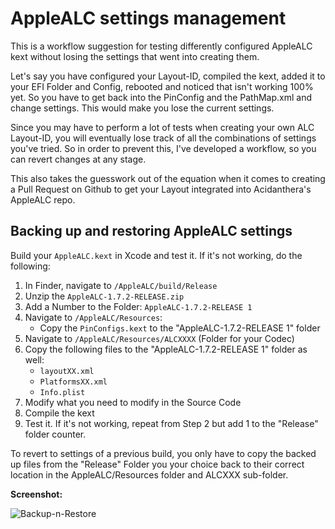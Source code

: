 # AppleALC settings management
This is a workflow suggestion for testing differently configured AppleALC kext without losing the settings that went into creating them. 

Let's say you have configured your Layout-ID, compiled the kext, added it to your EFI Folder and Config, rebooted and noticed that isn't working 100% yet. So you have to get back into the PinConfig and the PathMap.xml and change settings. This would make you lose the current settings.

Since you may have to perform a lot of tests when creating your own ALC Layout-ID, you will eventually lose track of all the combinations of settings you've tried. So in order to prevent this, I've developed a workflow, so you can revert changes at any stage.

This also takes the guesswork out of the equation when it comes to creating a Pull Request on Github to get your Layout integrated into Acidanthera's AppleALC repo.

## Backing up and restoring AppleALC settings
Build your `AppleALC.kext` in Xcode and test it. If it's not working, do the following:

1. In Finder, navigate to `/AppleALC/build/Release`
2. Unzip the `AppleALC-1.7.2-RELEASE.zip` 
3. Add a Number to the Folder: `AppleALC-1.7.2-RELEASE 1`
4. Navigate to `/AppleALC/Resources`:
	- Copy the `PinConfigs.kext` to the "AppleALC-1.7.2-RELEASE 1" folder
6. Navigate to `/AppleALC/Resources/ALCXXXX` (Folder for your Codec)
7. Copy the following files to the "AppleALC-1.7.2-RELEASE 1" folder as well:
	- `layoutXX.xml`
	- `PlatformsXX.xml`
	- `Info.plist`
8. Modify what you need to modify in the Source Code
9. Compile the kext
10. Test it. If it's not working, repeat from Step 2 but add 1 to the "Release" folder counter.

To revert to settings of a previous build, you only have to copy the backed up files from the "Release" Folder you your choice back to their correct location in the AppleALC/Resources folder and ALCXXX sub-folder.

**Screenshot:** 

![Backup-n-Restore](https://user-images.githubusercontent.com/76865553/172054278-8b98ab30-97a6-4a64-b705-d560b11f13c0.png)
